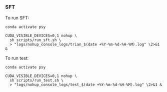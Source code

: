 ### SFT

To run SFT:

```shell
conda activate psy

CUDA_VISIBLE_DEVICES=0,1 nohup \
  sh scripts/run_sft.sh \
  > "logs/nohup_console_logs/trian_$(date +%Y-%m-%d-%H-%M).log" \2>&1 &
```

To run test:
```shell
conda activate psy

CUDA_VISIBLE_DEVICES=0,1 nohup \
  sh scripts/run_test.sh \
  > "logs/nohup_console_logs/test_$(date +%Y-%m-%d-%H-%M).log" \2>&1 &
```